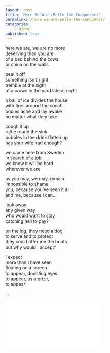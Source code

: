 ```yaml
---
layout: post
title: 'Here We Are (Pelle the Conqueror)'
permalink: /here-we-are-pelle-the-conqueror/
categories:
    - older
published: true
---
```


here we are, we are no more  
deserving than you are  
of a bed behind the cows  
or china on the walls

peel it off  
something isn't right  
tremble at the sight  
of a crowd in the yard late at night

a ball of ice divides the house  
with fires around the couch  
bodies ache and lay awake  
no matter what they take

cough it up  
rattle round the sink  
bubbles in the drink flatten up  
has your wife had enough?

we came here from Sweden  
in search of a job  
we know it will be hard  
wherever we are

as you may, we may, remain  
impossible to shame  
you, because you’ve seen it all  
and me, because I can...

look away  
any given way  
who would want to stay  
catching hell to pay?

on the log, they need a dog  
to serve and to protect  
they could offer me the boots  
but why would I accept?

I expect  
more than I have seen  
floating on a screen  
to appear, doubting eyes  
to appear, as a prize,  
to appear

--

<iframe src="../assets/videos/2023-07-13-pelle.mp4" frameborder="0" allowfullscreen></iframe>
